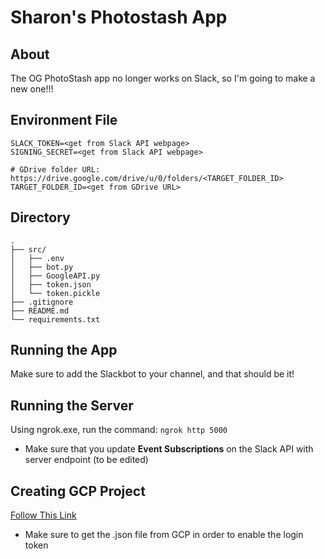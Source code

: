 # Sharon's Photostash App

## About
The OG PhotoStash app no longer works on Slack, so I'm going to make a new one!!!

## Environment File
```
SLACK_TOKEN=<get from Slack API webpage>
SIGNING_SECRET=<get from Slack API webpage>

# GDrive folder URL: https://drive.google.com/drive/u/0/folders/<TARGET_FOLDER_ID>
TARGET_FOLDER_ID=<get from GDrive URL>
```

## Directory
```
.
├── src/
│   ├── .env  
│   ├── bot.py
│   ├── GoogleAPI.py
│   ├── token.json
│   └── token.pickle
├── .gitignore
├── README.md
└── requirements.txt
```

## Running the App
Make sure to add the Slackbot to your channel, and that should be it!

## Running the Server
Using ngrok.exe, run the command: ```ngrok http 5000```
- Make sure that you update **Event Subscriptions** on the Slack API with server endpoint (to be edited)

## Creating GCP Project
[Follow This Link](https://www.youtube.com/watch?v=6bzzpda63H0)
- Make sure to get the .json file from GCP in order to enable the login token

